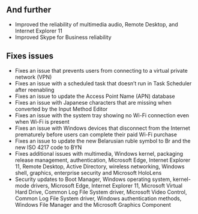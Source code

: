 ## And further
- Improved the reliability of multimedia audio, Remote Desktop, and Internet Explorer 11
- Improved Skype for Business reliability

## Fixes issues
- Fixes an issue that prevents users from connecting to a virtual private network (VPN)
- Fixes an issue with a scheduled task that doesn’t run in Task Scheduler after reenabling
- Fixes an issue to update the Access Point Name (APN) database
- Fixes an issue with Japanese characters that are missing when converted by the Input Method Editor
- Fixes an issue with the system tray showing no Wi-Fi connection even when Wi-Fi is present
- Fixes an issue with Windows devices that disconnect from the Internet prematurely before users can complete their paid Wi-Fi purchase
- Fixes an issue to update the new Belarusian ruble symbol to Br and the new ISO 4217 code to BYN
- Fixes additional issues with multimedia, Windows kernel, packaging release management, authentication, Microsoft Edge, Internet Explorer 11, Remote Desktop, Active Directory, wireless networking, Windows shell, graphics, enterprise security and Microsoft HoloLens
- Security updates to Boot Manager, Windows operating system, kernel-mode drivers, Microsoft Edge, Internet Explorer 11, Microsoft Virtual Hard Drive, Common Log File System driver, Microsoft Video Control, Common Log File System driver, Windows authentication methods, Windows File Manager and the Microsoft Graphics Component